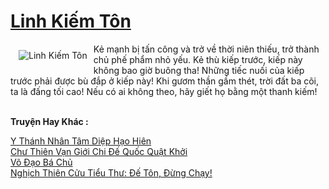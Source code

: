 <a href="https://truyenwiki.net/linh-kiem-ton.36498/" title="Linh Kiếm Tôn"><h1>Linh Kiếm Tôn</h1></a><div style="display:table"><img align="right" style="float: left; padding: 10px;" src="https://truyenwiki.net/a/img/str/src/36498.jpg" alt="Linh Kiếm Tôn">Kẻ mạnh bị tấn công và trở về thời niên thiếu, trở thành chủ phế phẩm nhỏ yếu. Kẻ thù kiếp trước, kiếp này không bao giờ buông tha! Những tiếc nuối của kiếp trước phải được bù đắp ở kiếp này! Khi gươm thần gầm thét, trời đất ba cõi, ta là đấng tối cao! Nếu có ai không theo, hãy giết họ bằng một thanh kiếm!</div><p><br><b>Truyện Hay Khác :</b></p><a href="https://truyenwiki.net/y-thanh-nhan-tam-diep-hao-hien.35343/" alt="Y Thánh Nhân Tâm Diệp Hạo Hiên">Y Thánh Nhân Tâm Diệp Hạo Hiên</a><br/><a href="https://github.com/nownovels/topcv/tree/master/truyenhay/36477" alt="Chư Thiên Vạn Giới Chi Đế Quốc Quật Khởi">Chư Thiên Vạn Giới Chi Đế Quốc Quật Khởi</a><br/><a href="https://sangtacviet.wordpress.com/2020/10/22/vo-dao-ba-chu/" alt="Võ Đạo Bá Chủ">Võ Đạo Bá Chủ</a><br/><a href="https://github.com/nownovels/topcv/tree/master/truyenhay/35267" alt="Nghịch Thiên Cửu Tiểu Thư: Đế Tôn, Đừng Chạy!">Nghịch Thiên Cửu Tiểu Thư: Đế Tôn, Đừng Chạy!</a><br/>